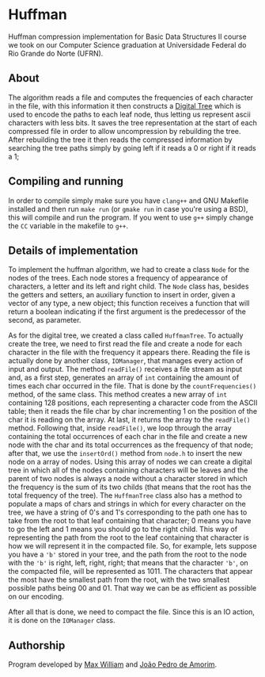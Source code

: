 # Huffman

Huffman compression implementation for Basic Data Structures II course we took on
our Computer Science graduation at  Universidade Federal do Rio Grande do Norte (UFRN).

## About

The algorithm reads a file and computes the frequencies of each character in the
file, with this information it then constructs a [Digital
Tree](https://en.wikipedia.org/wiki/Trie) which is used to encode the paths to
each leaf node, thus letting us represent ascii characters with less bits. It
saves the tree representation at the start of each compressed file in order to
allow uncompression by rebuilding the tree. After rebuilding the tree it then
reads the compressed information by searching the tree paths simply by going
left if it reads a 0 or right if it reads a 1;

## Compiling and running

In order to compile simply make sure you have `clang++` and GNU Makefile
installed and then run `make run` (or `gmake run` in case you're using a BSD),
this will compile and run the program. If you went to use `g++` simply change
the `CC` variable in the makefile to `g++`.

## Details of implementation

To implement the huffman algorithm, we had to create a class `Node` for the
nodes of the trees. Each node stores a frequency of appearance of characters, a
letter and its left and right child. The `Node` class has, besides the getters
and setters, an auxiliary function to insert in order, given a vector of any
type, a new object; this function receives a function that will return a boolean
indicating if the first argument is the predecessor of the second, as parameter.

As for the digital tree, we created a class called `HuffmanTree`. To actually
create the tree, we need to first read the file and create a node for each
character in the file with the frequency it appears there. Reading the file is
actually done by another class, `IOManager`, that manages every action of input
and output. The method `readFile()` receives a file stream as input and, as a
first step, generates an array of `int` containing the amount of times each char
occurred in the file. That is done by the `countFrequencies()` method, of the
same class. This method creates a new array of `int` containing 128 positions,
each representing a character code from the ASCII table; then it reads the file
char by char incrementing 1 on the position of the char it is reading on the
array. At last, it returns the array to the `readFile()` method. Following that,
inside `readFile()`, we loop through the array containing the total occurrences
of each char in the file and create a new node with the char and its total
occurrences as the frequency of that node; after that, we use the `insertOrd()`
method from `node.h` to insert the new node on a array of nodes. Using this
array of nodes we can create a digital tree in which all of the nodes containing
characters will be leaves and the parent of two nodes is always a node without a
character stored in which the frequency is the sum of its two childs (that means
that the root has the total frequency of the tree). The `HuffmanTree` class also
has a method to populate a maps of chars and strings in which for every
character on the tree, we have a string of 0's and 1's corresponding to the path
one has to take from the root to that leaf containing that character; 0 means
you have to go the left and 1 means you should go to the right child. This way
of representing the path from the root to the leaf containing that character is
how we will represent it in the compacted file. So, for example, lets suppose
you have a `'b'` stored in your tree, and the path from the root to the node
with the `'b'` is right, left, right, right; that means that the character
`'b'`, on the compacted file, will be represented as 1011. The characters that
appear the most have the smallest path from the root, with the two smallest
possible paths being 00 and 01. That way we can be as efficient as possible on
our encoding.

After all that is done, we need to compact the file. Since this is an IO action,
it is done on the `IOManager` class.

## Authorship

Program developed by [Max William](github.com/maxwillf) and [João Pedro de
Amorim](github.com/jpprime).
